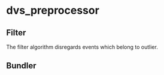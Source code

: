 dvs_preprocessor
===========

## Filter

The filter algorithm disregards events which belong to outlier.

## Bundler
